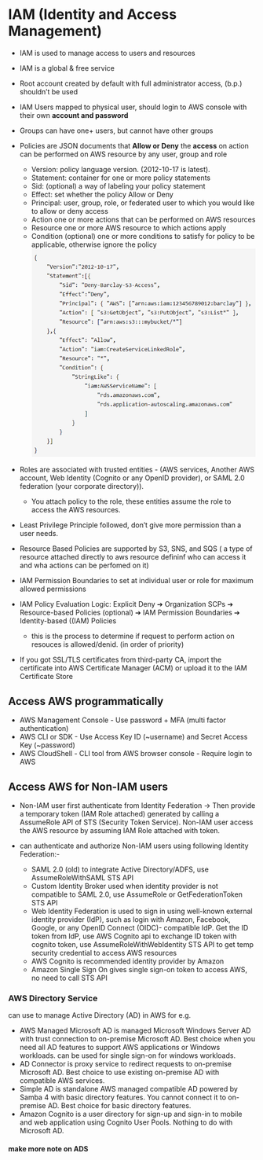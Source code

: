 # IAM (Identity and Access Management)
- IAM is used to manage access to users and resources
- IAM is a global & free service
- Root account created by default with full administrator access, (b.p.) shouldn’t be used
- IAM Users mapped to physical user, should login to AWS console with their own **account and password**
- Groups can have one+ users, but cannot have other groups
- Policies are JSON documents that **Allow or Deny** the **access** on action can be performed on AWS resource by any user, group and role
    - Version: policy language version. (2012-10-17 is latest).
    - Statement: container for one or more policy statements
    - Sid: (optional) a way of labeling your policy statement
    - Effect: set whether the policy Allow or Deny
    - Principal: user, group, role, or federated user to which you would like to allow or deny access
    - Action one or more actions that can be performed on AWS resources
    - Resource one or more AWS resource to which actions apply
    - Condition (optional) one or more conditions to satisfy for policy to be applicable, otherwise ignore the policy
        ![alt text](image-1.png)


- Roles are associated with trusted entities - (AWS services, Another AWS account, Web Identity (Cognito or any OpenID provider), or SAML 2.0 federation (your corporate directory)). 
    - You attach policy to the role, these entities assume the role to access the AWS resources.

- Least Privilege Principle followed, don’t give more permission than a user needs.
- Resource Based Policies are supported by S3, SNS, and SQS ( a type of resource attached directly to aws resource defininf who can access it and wha actions can be perfomed on it)
- IAM Permission Boundaries to set at individual user or role for maximum allowed permissions
- IAM Policy Evaluation Logic: Explicit Deny ➔  Organization SCPs ➔  Resource-based Policies (optional) ➔  IAM Permission Boundaries ➔ Identity-based ((IAM) Policies
    - this is the process to determine if request to perform action on resouces is allowed/denid. (in order of priority)
- If you got SSL/TLS certificates from third-party CA, import the certificate into AWS Certificate Manager (ACM) or upload it to the IAM Certificate Store
  
## Access AWS programmatically
- AWS Management Console - Use password + MFA (multi factor authentication)
- AWS CLI or SDK - Use Access Key ID (~username) and Secret Access Key (~password)
- AWS CloudShell - CLI tool from AWS browser console - Require login to AWS


## Access AWS for Non-IAM users
- Non-IAM user first authenticate from Identity Federation -> Then provide a temporary token (IAM Role attached) generated by calling a AssumeRole API of STS (Security Token Service). Non-IAM user access the AWS resource by assuming IAM Role attached with token.

- can authenticate and authorize Non-IAM users using following Identity Federation:-
    - SAML 2.0 (old) to integrate Active Directory/ADFS, use AssumeRoleWithSAML STS API
    - Custom Identity Broker used when identity provider is not compatible to SAML 2.0, use AssumeRole or GetFederationToken STS API
    - Web Identity Federation is used to sign in using well-known external identity provider (IdP), such as login with Amazon, Facebook, Google, or any OpenID Connect (OIDC)- compatible IdP. Get the ID token from IdP, use AWS Cognito api to exchange ID token with cognito token, use AssumeRoleWithWebIdentity STS API to get temp security credential to access AWS resources
    - AWS Cognito is recommended identity provider by Amazon
    - Amazon Single Sign On gives single sign-on token to access AWS, no need to call STS API


###  AWS Directory Service
 can use to manage Active Directory (AD) in AWS for e.g.
- AWS Managed Microsoft AD is managed Microsoft Windows Server AD with trust connection to on-premise Microsoft AD. Best choice when you need all AD features to support AWS applications or Windows workloads. can be used for single sign-on for windows workloads.
- AD Connector is proxy service to redirect requests to on-premise Microsoft AD. Best choice to use existing on-premise AD with compatible AWS services.
- Simple AD is standalone AWS managed compatible AD powered by Samba 4 with basic directory features. You cannot connect it to on-premise AD. Best choice for basic directory features.
- Amazon Cognito is a user directory for sign-up and sign-in to mobile and web application using Cognito User Pools. Nothing to do with Microsoft AD.


#### make more note on ADS